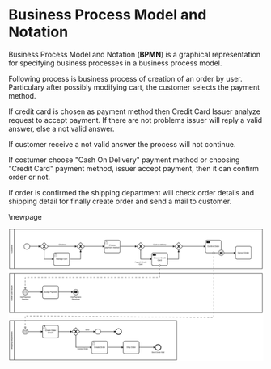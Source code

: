 # Business Process Model and Notation

Business Process Model and Notation (**BPMN**) is a graphical representation for specifying business processes in a business process model. 

Following process is business process of creation of an order by user. Particulary after possibly modifying  cart, the
customer selects the payment method.

If credit card is chosen as payment method then Credit Card Issuer analyze request to accept payment. If there are not problems issuer will reply a valid answer, else a not valid answer.

If customer receive a not valid answer the process will not continue.

If costumer choose "Cash On Delivery" payment method or choosing "Credit Card" payment method, issuer accept payment, then it can confirm order or not.

If order is confirmed the shipping department will check order details and shipping detail for finally create order and send a mail to customer.

\newpage

![BPMN Process](./files/diagram.svg)